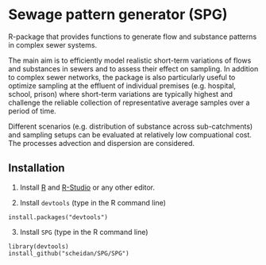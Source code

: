 # Sewage pattern generator (SPG)

R-package that provides functions to generate flow and substance patterns
  in complex sewer systems.

The main aim is to efficiently model realistic short-term variations
  of flows and substances in sewers and to assess their effect on
  sampling.  In addition to complex sewer networks, the package is
  also particularly useful to optimize sampling at the effluent of
  individual premises (e.g. hospital, school, prison) where short-term
  variations are typically highest and challenge the reliable
  collection of representative average samples over a period of time.

  Different scenarios (e.g. distribution of substance across
  sub-catchments) and sampling setups can be evaluated at relatively
  low compuational cost. The processes advection and dispersion are
  considered.

## Installation

1. Install [R](https://cloud.r-project.org/) and [R-Studio](https://www.rstudio.com/products/RStudio/) or any other editor.

2. Install `devtools` (type in the R command line)
```
install.packages("devtools")
```

3. Install `SPG` (type in the R command line)
```
library(devtools)
install_github("scheidan/SPG/SPG")
